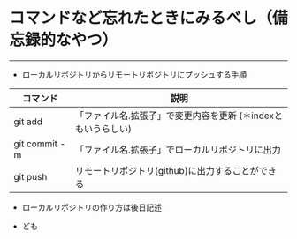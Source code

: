 # コマンドなど忘れたときにみるべし（備忘録的なやつ）
 ---
  * ローカルリポジトリからリモートリポジトリにプッシュする手順


 |コマンド      |説明 |
 |-------------|-----|
 |git add      |「ファイル名.拡張子」で変更内容を更新 (＊indexともいうらしい)
 |git commit -m|「ファイル名.拡張子」でローカルリポジトリに出力
 |git push     |  リモートリポジトリ(github)に出力することができる


 * ローカルリポジトリの作り方は後日記述


 * ども
